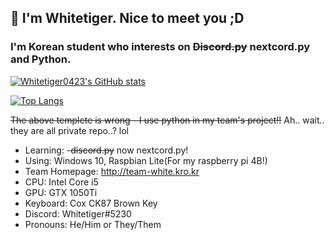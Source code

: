## 👋 I'm Whitetiger. Nice to meet you ;D
### I'm Korean student who interests on ~~Discord.py~~ nextcord.py and Python.

[![Whitetiger0423's GitHub stats](https://github-readme-stats.vercel.app/api?username=whitetiger0423&count_private=true&show_icons=true&bg_color=111111&hide_border=true&title_color=ffffff&include_all_commits=true&custom_title=Whitetiger%27s%20GitHub%20Stats&text_color=ffffff)](https://github.com/whitetiger0423)

[![Top Langs](https://github-readme-stats.vercel.app/api/top-langs?username=whitetiger0423&count_private=true&show_icons=true&bg_color=111111&hide_border=true&title_color=ffffff&include_all_commits=true&custom_title=Whitetiger%27s%20GitHub%20Stats&text_color=ffffff)](https://github.com/whitetiger0423)

~~The above templete is wrong - I use python in my team's project!!~~ Ah.. wait..  they are all private repo..? lol

- Learning: -~~discord.py~~ now nextcord.py!
- Using: Windows 10, Raspbian Lite(For my raspberry pi 4B!)
- Team Homepage: <http://team-white.kro.kr>
- CPU: Intel Core i5
- GPU: GTX 1050Ti
- Keyboard: Cox CK87 Brown Key
- Discord: Whitetiger#5230
- Pronouns: He/Him or They/Them


<!--
**Whitetiger0423/Whitetiger0423** is a ✨ _special_ ✨ repository because its `README.md` (this file) appears on your GitHub profile.

Here are some ideas to get you started:

- 🔭 I’m currently working on ...
- 🌱 I’m currently learning ...
- 👯 I’m looking to collaborate on ...
- 🤔 I’m looking for help with ...
- 💬 Ask me about ...
- 📫 How to reach me: ...
- 😄 Pronouns: ...
- ⚡ Fun fact: ...
-->
